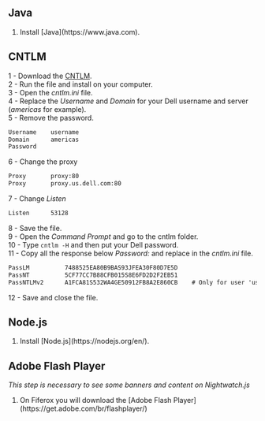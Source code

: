 ## Java
<ol>
    <li>Install [Java](https://www.java.com).</li>
</ol>

## CNTLM
1 - Download the [CNTLM](http://cntlm.sourceforge.net/).<br>
2 - Run the file and install on your computer.<br>
3 - Open the *cntlm.ini* file.<br>
4 - Replace the *Username* and *Domain* for your Dell username and server (*americas* for example).<br>
5 - Remove the password.

```txt
Username	username
Domain		americas
Password	
```

6 - Change the proxy

```txt
Proxy		proxy:80
Proxy		proxy.us.dell.com:80
```

7 - Change *Listen*

```txt
Listen		53128
```

8 - Save the file.<br>
9 - Open the *Command Prompt* and go to the cntlm folder.<br>
10 - Type `cntlm -H` and then put your Dell password.<br>
11 - Copy all the response below *Password:* and replace in the *cntlm.ini* file.

```txt
PassLM          7488525EA80B9BAS93JFEA30F80D7E5D
PassNT          5CF77CC7B88CFB015S8E6FD2D2F2EB51
PassNTLMv2      A1FCA81S532WA4GE50912FB8A2E860CB    # Only for user 'username', domain 'americas'
```

12 - Save and close the file.

## Node.js
<ol>
    <li>Install [Node.js](https://nodejs.org/en/).</li>
</ol>

## Adobe Flash Player
*This step is necessary to see some banners and content on Nightwatch.js*
<ol>
    <li>On Fiferox you will download the [Adobe Flash Player](https://get.adobe.com/br/flashplayer/)</li>
</ol>